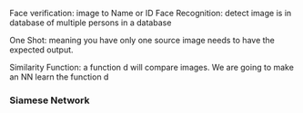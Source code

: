 Face verification: image to Name or ID
Face Recognition: detect image is in database of multiple persons in a database

One Shot: meaning you have only one source image needs to have the expected output.

Similarity Function: a function d will compare images. We are going to make an NN learn the function d

### Siamese Network

